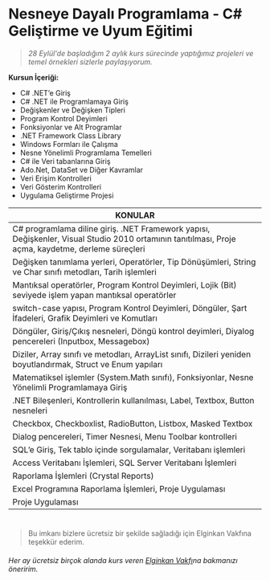 
# **Nesneye Dayalı Programlama - C# Geliştirme ve Uyum Eğitimi**
> _28 Eylül'de başladığım 2 aylık kurs sürecinde yaptığımız projeleri ve temel örnekleri sizlerle paylaşıyorum._


**Kursun İçeriği:**

  * C# .NET’e Giriş
  * C# .NET  ile Programlamaya Giriş
  * Değişkenler ve Değişken Tipleri
  * Program Kontrol Deyimleri
  * Fonksiyonlar ve Alt Programlar
  * .NET Framework Class Library
  * Windows Formları ile Çalışma
  * Nesne Yönelimli Programlama Temelleri
  * C# ile Veri tabanlarına Giriş
  * Ado.Net, DataSet ve Diğer Kavramlar
  * Veri Erişim Kontrolleri
  * Veri Gösterim Kontrolleri
  * Uygulama Geliştirme Projesi

| **KONULAR** |
|-----------------------|
| C# programlama diline giriş. .NET Framework yapısı, Değişkenler, Visual Studio 2010 ortamının tanıtılması, Proje açma, kaydetme, derleme süreçleri |
| Değişken tanımlama yerleri, Operatörler, Tip Dönüşümleri, String ve Char sınıfı metodları, Tarih işlemleri |
| Mantıksal operatörler, Program Kontrol Deyimleri, Lojik (Bit) seviyede işlem yapan mantıksal operatörler |
| switch-case yapısı, Program Kontrol Deyimleri, Döngüler, Şart İfadeleri, Grafik Deyimleri ve Komutları |
| Döngüler, Giriş/Çıkış nesneleri, Döngü kontrol deyimleri, Diyalog pencereleri (Inputbox, Messagebox) |
| Diziler, Array sınıfı ve metodları, ArrayList sınıfı, Dizileri yeniden boyutlandırmak, Struct ve Enum yapıları |
| Matematiksel işlemler (System.Math sınıfı), Fonksiyonlar, Nesne Yönelimli Programlamaya Giriş |
| .NET Bileşenleri, Kontrollerin kullanılması, Label, Textbox, Button nesneleri |
| Checkbox, Checkboxlist, RadioButton, Listbox, Masked Textbox |
| Dialog pencereleri, Timer Nesnesi, Menu Toolbar kontrolleri |
| SQL’e Giriş, Tek tablo içinde sorgulamalar, Veritabanı işlemleri |
| Access Veritabanı İşlemleri, SQL Server Veritabanı İşlemleri |
| Raporlama İşlemleri (Crystal Reports) |
| Excel Programına Raporlama İşlemleri, Proje Uygulaması |
| Proje Uygulaması |

#
> Bu imkanı bizlere ücretsiz bir şekilde sağladığı için Elginkan Vakfına teşekkür ederim.

###### Her ay ücretsiz birçok alanda kurs veren [Elginkan Vakfı](https://basvuru.aemtem.org.tr/)na bakmanızı öneririm.
